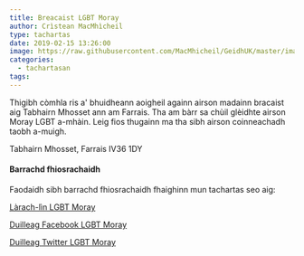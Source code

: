 ```yaml
---
title: Breacaist LGBT Moray
author: Crìstean MacMhìcheil
type: tachartas
date: 2019-02-15 13:26:00
image: https://raw.githubusercontent.com/MacMhicheil/GeidhUK/master/images/header.png
categories:
  - tachartasan
tags:
---
```


Thigibh còmhla ris a' bhuidheann aoigheil againn airson madainn bracaist aig Tabhairn Mhosset ann am Farrais. Tha am bàrr sa chùil glèidhte airson Moray LGBT a-mhàin. Leig fios thugainn ma tha sibh airson coinneachadh taobh a-muigh.

Tabhairn Mhosset, Farrais IV36 1DY

#### Barrachd fhiosrachaidh

Faodaidh sibh barrachd fhiosrachaidh fhaighinn mun tachartas seo aig:

[Làrach-lìn LGBT Moray](http://www.lgbtmoray.co.uk/)

[Duilleag Facebook LGBT Moray](https://www.facebook.com/lgbt.moray/)

[Duilleag Twitter LGBT Moray](http://www.lgbtmoray.co.uk/contact.html)
